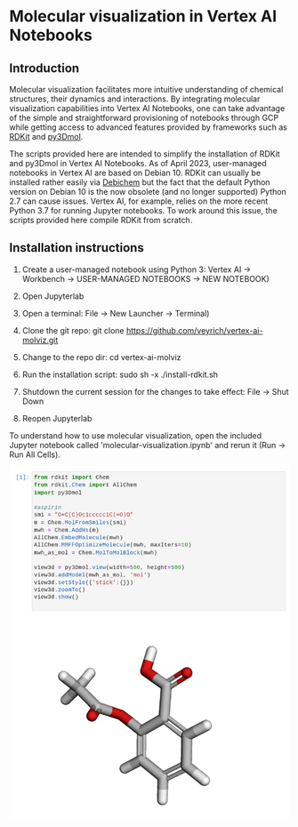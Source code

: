 # Molecular visualization in Vertex AI Notebooks

## Introduction

Molecular visualization facilitates more intuitive understanding of chemical structures, their dynamics and interactions. By integrating molecular visualization capabilities into Vertex AI Notebooks, one can take advantage of the simple and straightforward provisioning of notebooks through GCP while getting access to advanced features provided by frameworks such as [RDKit](https://rdkit.org/) and [py3Dmol](https://pypi.org/project/py3Dmol/).

The scripts provided here are intended to simplify the installation of RDKit and py3Dmol in Vertex AI Notebooks. As of April 2023, user-managed notebooks in Vertex AI are based on Debian 10. RDKit can usually be installed rather easily via [Debichem](https://wiki.debian.org/Debichem) but the fact that the default Python version on Debian 10 is the now obsolete (and no longer supported) Python 2.7 can cause issues. Vertex AI, for example, relies on the more recent Python 3.7 for running Jupyter notebooks. To work around this issue, the scripts provided here compile RDKit from scratch.

## Installation instructions

1. Create a user-managed notebook using Python 3: Vertex AI -> Workbench -> USER-MANAGED NOTEBOOKS -> NEW NOTEBOOK)

2. Open Jupyterlab

3. Open a terminal: File -> New Launcher -> Terminal)

4. Clone the git repo: git clone https://github.com/veyrich/vertex-ai-molviz.git

5. Change to the repo dir: cd vertex-ai-molviz

6. Run the installation script: sudo sh -x ./install-rdkit.sh

7. Shutdown the current session for the changes to take effect: File -> Shut Down

8. Reopen Jupyterlab

To understand how to use molecular visualization, open the included Jupyter notebook called 'molecular-visualization.ipynb' and rerun it (Run -> Run All Cells).

![Sample visualization](sample-visualization.png)
